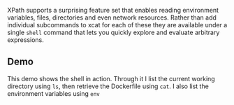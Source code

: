 XPath supports a surprising feature set that enables reading environment variables, files, directories and even network 
resources. Rather than add individual subcommands to xcat for each of these they are available under a single `shell` 
command that lets you quickly explore and evaluate arbitrary expressions.

## Demo

This demo shows the shell in action. Through it I list the current working directory using `ls`, then retrieve 
the Dockerfile using `cat`. I also list the environment variables using `env`

<script id="asciicast-216044" src="https://asciinema.org/a/216044.js" async></script>
